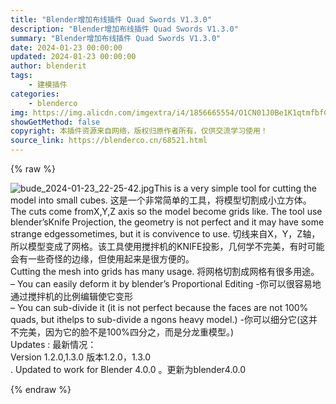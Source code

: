 ```yaml
---
title: "Blender增加布线插件 Quad Swords V1.3.0"
description: "Blender增加布线插件 Quad Swords V1.3.0"
summary: "Blender增加布线插件 Quad Swords V1.3.0"
date: 2024-01-23 00:00:00
updated: 2024-01-23 00:00:00
author: blenderit
tags: 
    - 建模插件
categories:
    - blenderco
img: https://img.alicdn.com/imgextra/i4/1856665554/O1CN01J0Be1K1qtmfbfCP7C_!!1856665554.jpg
showGetMethod: false
copyright: 本插件资源来自网络，版权归原作者所有，仅供交流学习使用！
source_link: https://blenderco.cn/68521.html
---
```


{% raw %}
<p><img class="aligncenter" src="https://img.alicdn.com/imgextra/i4/1856665554/O1CN01J0Be1K1qtmfbfCP7C_!!1856665554.jpg" alt="bude_2024-01-23_22-25-42.jpg">This is a very simple tool for cutting the model into small cubes. 这是一个非常简单的工具，将模型切割成小立方体。<br>
The cuts come fromX,Y,Z axis so the model become grids like. The tool use blender’sKnife Projection, the geometry is not perfect and it may have some strange edgessometimes, but it is convivence to use. 切线来自X，Y，Z轴，所以模型变成了网格。该工具使用搅拌机的KNIFE投影，几何学不完美，有时可能会有一些奇怪的边缘，但使用起来是很方便的。<br>
Cutting the mesh into grids has many usage. 将网格切割成网格有很多用途。<br>
– You can easily deform it by blender’s Proportional Editing -你可以很容易地通过搅拌机的比例编辑使它变形<br>
– You can sub-divide it (it is not perfect because the faces are not 100% quads, but ithelps to sub-divide a ngons heavy model.) -你可以细分它(这并不完美，因为它的脸不是100%四分之，而是分龙重模型。)<br>
Updates : 最新情况：<br>
Version 1.2.0,1.3.0 版本1.2.0，1.3.0<br>
. Updated to work for Blender 4.0.0 。更新为blender4.0.0</p>
<div style="display: none">blenderco</div>
{% endraw %}